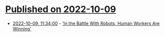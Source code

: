 # [Published on 2022-10-09](index.md)

* [2022-10-09, 11:34:00](https://hardware.slashdot.org/story/22/10/08/0031201/in-the-battle-with-robots-human-workers-are-winning?utm_source=rss1.0mainlinkanon&utm_medium=feed) - ['In the Battle With Robots, Human Workers Are Winning'](https://hardware.slashdot.org/story/22/10/08/0031201/in-the-battle-with-robots-human-workers-are-winning?utm_source=rss1.0mainlinkanon&utm_medium=feed)
